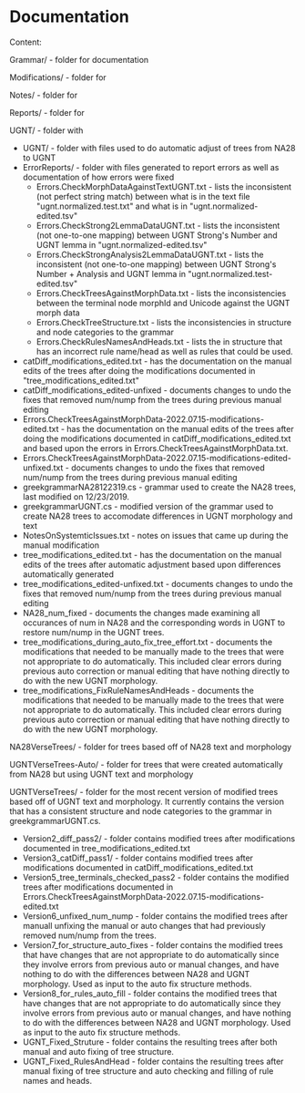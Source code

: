 # Documentation

Content:

Grammar/ - folder for documentation

Modifications/ - folder for

Notes/ - folder for

Reports/ - folder for

UGNT/ - folder with


  * UGNT/ - folder with files used to do automatic adjust of trees from NA28 to UGNT
  * ErrorReports/ - folder with files generated to report errors as well as documentation of how errors were fixed
    - Errors.CheckMorphDataAgainstTextUGNT.txt - lists the inconsistent (not perfect string match) between what is in the text file "ugnt.normalized.test.txt" and what is in "ugnt.normalized-edited.tsv"
    - Errors.CheckStrong2LemmaDataUGNT.txt - lists the inconsistent (not one-to-one mapping) between UGNT Strong's Number and UGNT lemma in "ugnt.normalized-edited.tsv"
    - Errors.CheckStrongAnalysis2LemmaDataUGNT.txt - lists the inconsistent (not one-to-one mapping) between UGNT Strong's Number + Analysis and UGNT lemma in "ugnt.normalized.test-edited.tsv"
    - Errors.CheckTreesAgainstMorphData.txt - lists the inconsistencies between the terminal node morphId and Unicode against the UGNT morph data
    - Errors.CheckTreeStructure.txt - lists the inconsistencies in structure and node categories to the grammar
    - Errors.CheckRulesNamesAndHeads.txt - lists the in structure that has an incorrect rule name/head as well as rules that could be used.
  * catDiff_modifications_edited.txt - has the documentation on the manual edits of the trees after doing the modifications documented in "tree_modifications_edited.txt"
  * catDiff_modifications_edited-unfixed - documents changes to undo the fixes that removed num/nump from the trees during previous manual editing
  * Errors.CheckTreesAgainstMorphData-2022.07.15-modifications-edited.txt - has the documentation on the manual edits of the trees after doing the modifications documented in catDiff_modifications_edited.txt and based upon the errors in Errors.CheckTreesAgainstMorphData.txt.
  * Errors.CheckTreesAgainstMorphData-2022.07.15-modifications-edited-unfixed.txt - documents changes to undo the fixes that removed num/nump from the trees during previous manual editing
  * greekgrammarNA28122319.cs - grammar used to create the NA28 trees, last modified on 12/23/2019.
  * greekgrammarUGNT.cs - modified version of the grammar used to create NA28 trees to accomodate differences in UGNT morphology and text
  * NotesOnSystemticIssues.txt - notes on issues that came up during the manual modification
  * tree_modifications_edited.txt - has the documentation on the manual edits of the trees after automatic adjustment based upon differences automatically generated
  * tree_modifications_edited-unfixed.txt - documents changes to undo the fixes that removed num/nump from the trees during previous manual editing
  * NA28_num_fixed - documents the changes made examining all occurances of num in NA28 and the corresponding words in UGNT to restore num/nump in the UGNT trees.
  * tree_modifications_during_auto_fix_tree_effort.txt - documents the modifications that needed to be manually made to the trees that were not appropriate to do automatically. This included clear errors during previous auto correction or manual editing that have nothing directly to do with the new UGNT morphology.
  * tree_modifications_FixRuleNamesAndHeads - documents the modifications that needed to be manually made to the trees that were not appropriate to do automatically. This included clear errors during previous auto correction or manual editing that have nothing directly to do with the new UGNT morphology.

NA28VerseTrees/ - folder for trees based off of NA28 text and morphology

UGNTVerseTrees-Auto/ - folder for trees that were created automatically from NA28 but using UGNT text and morphology

UGNTVerseTrees/ - folder for the most recent version of modified trees based off of UGNT text and morphology. It currently contains the version that has a consistent structure and node categories to the grammar in greekgrammarUGNT.cs.
 * Version2_diff_pass2/ - folder contains modified trees after modifications documented in tree_modifications_edited.txt
 * Version3_catDiff_pass1/ - folder contains modified trees after modifications documented in catDiff_modifications_edited.txt
 * Version5_tree_terminals_checked_pass2 - folder contains the modified trees after modifications documented in Errors.CheckTreesAgainstMorphData-2022.07.15-modifications-edited.txt
 * Version6_unfixed_num_nump - folder contains the modified trees after manuall unfixing the manual or auto changes that had previously removed num/nump from the trees.
 * Version7_for_structure_auto_fixes - folder contains the modified trees that have changes that are not appropriate to do automatically since they involve errors from previous auto or manual changes, and have nothing to do with the differences between NA28 and UGNT morphology. Used as input to the auto fix structure methods.
 * Version8_for_rules_auto_fill - folder contains the modified trees that have changes that are not appropriate to do automatically since they involve errors from previous auto or manual changes, and have nothing to do with the differences between NA28 and UGNT morphology. Used as input to the auto fix structure methods.
 * UGNT_Fixed_Struture - folder contains the resulting trees after both manual and auto fixing of tree structure.
 * UGNT_Fixed_RulesAndHead - folder contains the resulting trees after manual fixing of tree structure and auto checking and filling of rule names and heads.
